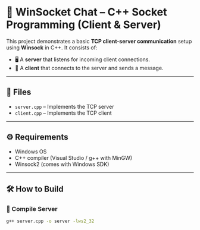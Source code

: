 # 🔌 WinSocket Chat – C++ Socket Programming (Client & Server)

This project demonstrates a basic **TCP client-server communication** setup using **Winsock** in C++. It consists of:

- 🖥️ A **server** that listens for incoming client connections.
- 💬 A **client** that connects to the server and sends a message.

---

## 📁 Files

- `server.cpp` – Implements the TCP server
- `client.cpp` – Implements the TCP client

---

## ⚙️ Requirements

- Windows OS
- C++ compiler (Visual Studio / g++ with MinGW)
- Winsock2 (comes with Windows SDK)

---

## 🛠️ How to Build

### 🧱 Compile Server

```bash
g++ server.cpp -o server -lws2_32
